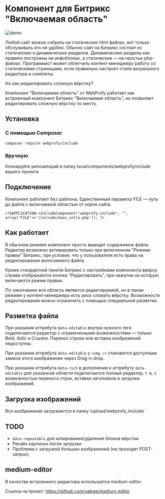 # Компонент для Битрикс "Включаемая область"

![demo](https://nukinuki.github.io/include/img/edit_demo.gif)

Любой сайт можно собрать на статических html файлах, вот только обслуживать его не удобно.
Обычно сайт на Битрикс состоит из статических и динамических разделов.
Динамические разделы как правило построены на инфоблоках, а статические — на простых php-файлах.
Программист может облегчить контент-менеджеру работу со статическими страницами, если правильно
настроит стили визуального редактора и сниппеты.

Но как редактировать сложную вёрстку? 

Компонент "Включаемая область" от WebProfy работает как встроенный компонент Битрикс "Включаемая область",
но позволяет редактировать сложную вёрстку по месту.

## Установка

### С помощью Composer

```
composer require webprofy/include
```

### Вручную

Клонируйте репозиторий в папку local/components/webprofy/include вашего проекта

## Подключение

Компонент работает без шаблона. Единственный параметр FILE — путь до файла с включаемой областью от корня сайта.

```
<?$APPLICATION->IncludeComponent("webprofy:include", "", array('FILE'=>'/include/main_intro.php')); ?>
```

## Как работает

В обычном режиме компонент просто выводит содержимое файла.
Редактор возможно активировать только при включенном "Режиме правки" Битрикс,
при условии, что у пользователя есть права на редактирование включаемого файла.

Кроме стандартной панели Битрикс с настройками компонента вверху справа отображается кнопка "Редактировать",
при нажатии на которую включается режим правки.

По-умолчанию вся область является редактируемой, но в таком режиме у контент-менеджера есть риск сломать вёрстку.
Возможности редактирования можно ограничить с помощью специальной разметки.

## Разметка файла

При указании аттрибута `data-editable` внутри нужного тега подключается редактор с ограниченными возможностями —
только *Bold*, *Italic* и *Ссылка*. Перенос строки или вставка изображений недоступны.

При указании аттрибута `data-editable` у `<img />` становится доступным замена этого изображения через Drag-n-drop.

При указании аттрибута `data-rich` в дополнении к аттрибуту `data-editable` для указанной области подключается
полный редактор, т. е. с возможностью переноса строк, вставки заголовков и загрузки изображений.

## Загрузка изображений

Все изображения загружаются в папку /upload/webprofy_include/

## TODO

- `data-repeatable` для копирования/удаления блоков вёрстки
- Ресайз картинок после загрузки
- Проблема с загрузкой больших изображений (не проходит POST-запрос)

## medium-editor

В качестве встроенного редактора используется *medium-editor*.

Ссылка на проект: https://github.com/yabwe/medium-editor



